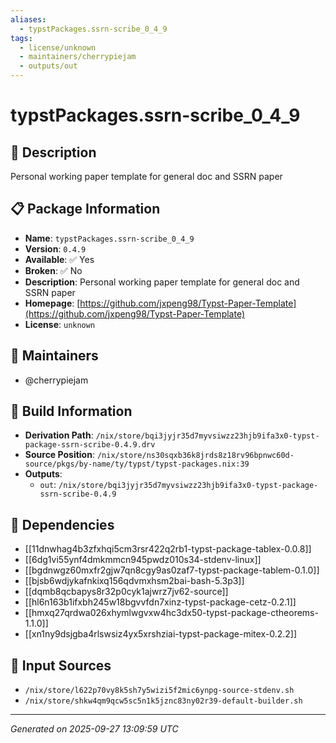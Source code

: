 ```yaml
---
aliases:
  - typstPackages.ssrn-scribe_0_4_9
tags:
  - license/unknown
  - maintainers/cherrypiejam
  - outputs/out
---
```


# typstPackages.ssrn-scribe_0_4_9

## 📝 Description

Personal working paper template for general doc and SSRN paper

## 📋 Package Information

- **Name**: `typstPackages.ssrn-scribe_0_4_9`
- **Version**: `0.4.9`
- **Available**: ✅ Yes
- **Broken**: ✅ No
- **Description**: Personal working paper template for general doc and SSRN paper
- **Homepage**: [https://github.com/jxpeng98/Typst-Paper-Template](https://github.com/jxpeng98/Typst-Paper-Template)
- **License**: `unknown`
## 👥 Maintainers

- @cherrypiejam


## 🔧 Build Information

- **Derivation Path**: `/nix/store/bqi3jyjr35d7myvsiwzz23hjb9ifa3x0-typst-package-ssrn-scribe-0.4.9.drv`
- **Source Position**: `/nix/store/ns30sqxb36k8jrds8z18rv96bpnwc60d-source/pkgs/by-name/ty/typst/typst-packages.nix:39`
- **Outputs**:
  - `out`:  `/nix/store/bqi3jyjr35d7myvsiwzz23hjb9ifa3x0-typst-package-ssrn-scribe-0.4.9`

## 🔗 Dependencies

- [[11dnwhag4b3zfxhqi5cm3rsr422q2rb1-typst-package-tablex-0.0.8]]
- [[6dg1vi55ynf4dmkmmcn945pwdz010s34-stdenv-linux]]
- [[bgdnwgz60mxfr2gjw7qn8cgy9as0zaf7-typst-package-tablem-0.1.0]]
- [[bjsb6wdjykafnkixq156qdvmxhsm2bai-bash-5.3p3]]
- [[dqmb8qcbapys8r32p0cyk1ajwrz7jv62-source]]
- [[hl6n163b1ifxbh245w18bgvvfdn7xinz-typst-package-cetz-0.2.1]]
- [[hmxq27qrdwa026xhymlwgvxw4hc3dx50-typst-package-ctheorems-1.1.0]]
- [[xn1ny9dsjgba4rlswsiz4yx5xrshziai-typst-package-mitex-0.2.2]]

## 📁 Input Sources

- `/nix/store/l622p70vy8k5sh7y5wizi5f2mic6ynpg-source-stdenv.sh`
- `/nix/store/shkw4qm9qcw5sc5n1k5jznc83ny02r39-default-builder.sh`

---
*Generated on 2025-09-27 13:09:59 UTC*
